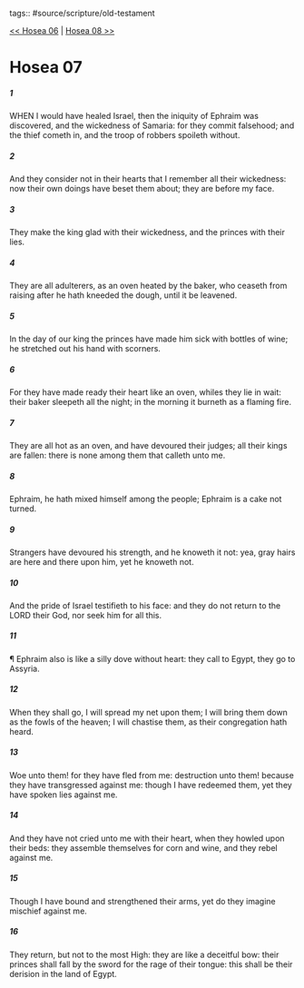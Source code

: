 tags:: #source/scripture/old-testament

[<< Hosea 06](/old-testament/28_Hosea/Hosea_06.md) | [Hosea 08 >>](/old-testament/28_Hosea/Hosea_08.md)

# Hosea 07

##### 1

WHEN I would have healed Israel, then the iniquity of Ephraim was discovered, and the wickedness of Samaria: for they commit falsehood; and the thief cometh in, and the troop of robbers spoileth without.

##### 2

And they consider not in their hearts that I remember all their wickedness: now their own doings have beset them about; they are before my face.

##### 3

They make the king glad with their wickedness, and the princes with their lies.

##### 4

They are all adulterers, as an oven heated by the baker, who ceaseth from raising after he hath kneeded the dough, until it be leavened.

##### 5

In the day of our king the princes have made him sick with bottles of wine; he stretched out his hand with scorners.

##### 6

For they have made ready their heart like an oven, whiles they lie in wait: their baker sleepeth all the night; in the morning it burneth as a flaming fire.

##### 7

They are all hot as an oven, and have devoured their judges; all their kings are fallen: there is none among them that calleth unto me.

##### 8

Ephraim, he hath mixed himself among the people; Ephraim is a cake not turned.

##### 9

Strangers have devoured his strength, and he knoweth it not: yea, gray hairs are here and there upon him, yet he knoweth not.

##### 10

And the pride of Israel testifieth to his face: and they do not return to the LORD their God, nor seek him for all this.

##### 11

¶ Ephraim also is like a silly dove without heart: they call to Egypt, they go to Assyria.

##### 12

When they shall go, I will spread my net upon them; I will bring them down as the fowls of the heaven; I will chastise them, as their congregation hath heard.

##### 13

Woe unto them! for they have fled from me: destruction unto them! because they have transgressed against me: though I have redeemed them, yet they have spoken lies against me.

##### 14

And they have not cried unto me with their heart, when they howled upon their beds: they assemble themselves for corn and wine, and they rebel against me.

##### 15

Though I have bound and strengthened their arms, yet do they imagine mischief against me.

##### 16

They return, but not to the most High: they are like a deceitful bow: their princes shall fall by the sword for the rage of their tongue: this shall be their derision in the land of Egypt.
